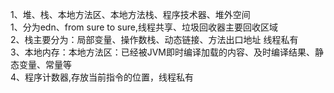 1、堆、栈、本地方法区、本地方法栈、程序技术器、堆外空间  
1、分为edn、from sure to sure,线程共享、垃圾回收器主要回收区域  
2、栈主要分为：局部变量、操作数栈、动态链接、方法出口地址 线程私有  
3、本地内存：本地方法区：已经被JVM即时编译加载的内容、及时编译结果、静态变量、常量等  
4、程序计数器,存放当前指令的位置，线程私有  
